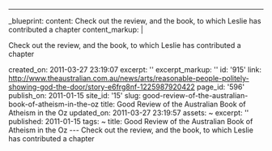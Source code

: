 ---
_blueprint:
  content: Check out the review, and the book, to which Leslie has contributed a chapter
  content_markup: |
    <p>Check out the review, and the book, to which Leslie has contributed a chapter</p>
  created_on: 2011-03-27 23:19:07
  excerpt: ''
  excerpt_markup: ''
  id: '915'
  link: http://www.theaustralian.com.au/news/arts/reasonable-people-politely-showing-god-the-door/story-e6frg8nf-1225987920422
  page_id: '596'
  publish_on: 2011-01-15
  site_id: '15'
  slug: good-review-of-the-australian-book-of-atheism-in-the-oz
  title: Good Review of the Australian Book of Atheism in the Oz
  updated_on: 2011-03-27 23:19:57
assets: ~
excerpt: ''
published: 2011-01-15
tags: ~
title: Good Review of the Australian Book of Atheism in the Oz
--- Check out the review, and the book, to which Leslie has contributed a chapter
